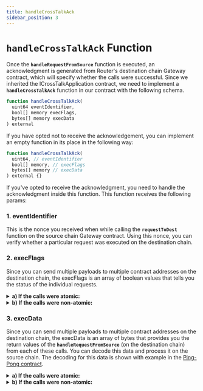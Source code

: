 ```yaml
---
title: handleCrossTalkAck
sidebar_position: 3
---
```


# `handleCrossTalkAck` Function

Once the **`handleRequestFromSource`** function is executed, an acknowledgment is generated from Router's destination chain Gateway contract, which will specify whether the calls were successful. Since we inherited the ICrossTalkApplication contract, we need to implement a **`handleCrossTalkAck`** function in our contract with the following schema.

```javascript
function handleCrossTalkAck(
  uint64 eventIdentifier,
  bool[] memory execFlags,
  bytes[] memory execData
) external
```

If you have opted not to receive the acknowledgement, you can implement an empty function in its place in the following way:

```javascript
function handleCrossTalkAck(
  uint64, // eventIdentifier
  bool[] memory, // execFlags
  bytes[] memory // execData
) external {}
```

If you've opted to receive the acknowledgment, you need to handle the acknowledgment inside this function. This function receives the following params:

### 1. eventIdentifier

This is the nonce you received when while calling the **`requestToDest`** function on the source chain Gateway contract. Using this nonce, you can verify whether a particular request was executed on the destination chain.

### 2. execFlags

Since you can send multiple payloads to multiple contract addresses on the destination chain, the execFlags is an array of boolean values that tells you the status of the individual requests.

<details>
<summary><b>a) If the calls were atomic:</b></summary>

If you sent 3 payloads while initiating the request on the source chain and let’s say the second one failed, you will receive: [true, false, false].

Since the calls were atomic, none of the calls will actually get executed. However, we send you true in the array for the first request so that you know exactly which call failed and help you debug the issue. In the array you received, the place where you received the first false is the index of the call that failed.

#### How to check the final execution status on the destination chain?

```javascript
// function to get if the calls were executed on destination chain
function getTxStatusForAtomicCall(
	  bool[] memory execFlags
	) internal returns (bool)
{
	return execFlags[execFlags.length - 1] == true;
}
```

</details>

<details>
<summary><b>b) If the calls were non-atomic:</b></summary>
If you sent 3 payloads while initiating the request on the source chain and let’s say the second one failed, you will receive: [true, false, true]. This means that the first and the third call executed successfully while the second one failed.
</details>

### 3. execData

Since you can send multiple payloads to multiple contract addresses on the destination chain, the execData is an array of bytes that provides you the return values of the **`handleRequestFromSource`** (on the destination chain) from each of these calls. You can decode this data and process it on the source chain. The decoding for this data is shown with example in the [Ping-Pong contract](../guides/ping-pong-contract/using-gateway-contract#handling-the-acknowledgement-received-from-destination-chain).

<details>
<summary><b>a) If the calls were atomic:</b></summary>
If you sent 3 payloads while initiating the request on the source chain and let’s say the second one failed, you will receive: [returnData, errorData, emptyData].
</details>

<details>
<summary><b>b) If the calls were non-atomic:</b></summary>
If you sent 3 payloads while initiating the request on the source chain and let’s say the second one failed, you will receive: [returnData, errorData, returnData].
</details>
